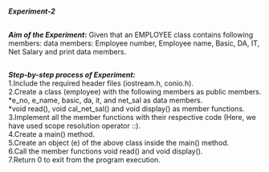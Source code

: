 #
**_Experiment-2_**
##
**_Aim of the Experiment:_**
Given that an EMPLOYEE class contains following members: data members: Employee
number, Employee name, Basic, DA, IT, Net Salary and print data members.

##
**_Step-by-step process of Experiment:_**<br/>
1.Include the required header files (iostream.h, conio.h).<br/>
2.Create a class (employee) with the following members as public members.<br/>
   *e_no, e_name, basic, da, it, and net_sal as data members.<br/>
   *void read(), void cal_net_sal() and void display() as member functions.<br/>
3.Implement all the member functions with their respective code (Here, we have used scope resolution operator ::).<br/>
4.Create a main() method.<br/>
5.Create an object (e) of the above class inside the main() method.<br/>
6.Call the member functions void read() and void display().<br/>
7.Return 0 to exit from the program execution.<br/>
